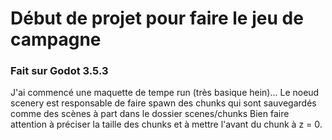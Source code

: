 # Début de projet pour faire le jeu de campagne
### Fait sur Godot 3.5.3

J'ai commencé une maquette de tempe run (très basique hein)...
Le noeud scenery est responsable de faire spawn des chunks qui sont sauvegardés comme des scènes à part dans le dossier scenes/chunks
Bien faire attention à préciser la taille des chunks et à mettre l'avant du chunk à z = 0.
